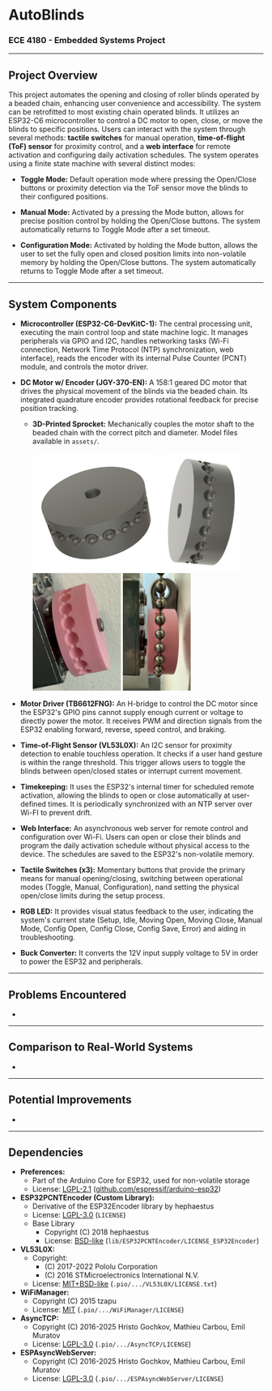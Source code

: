 # AutoBlinds
### ECE 4180 - Embedded Systems Project

---

## Project Overview

This project automates the opening and closing of roller blinds operated by a beaded chain, enhancing user convenience
and accessibility. The system can be retrofitted to most existing chain operated blinds. It utilizes an ESP32-C6
microcontroller to control a DC motor to open, close, or move the blinds to specific positions. Users can interact with
the system through several methods: **tactile switches** for manual operation, **time-of-flight (ToF) sensor** for
proximity control, and a **web interface** for remote activation and configuring daily activation schedules. The system
operates using a finite state machine with several distinct modes:

* **Toggle Mode:** Default operation mode where pressing the Open/Close buttons or proximity detection via the ToF
sensor move the blinds to their configured positions.

* **Manual Mode:** Activated by a pressing the Mode button, allows for precise position control by holding the
Open/Close buttons. The system automatically returns to Toggle Mode after a set timeout.

* **Configuration Mode:** Activated by holding the Mode button, allows the user to set the fully open and closed
position limits into non-volatile memory by holding the Open/Close buttons. The system automatically returns to Toggle
Mode after a set timeout.

---

## System Components

* **Microcontroller (ESP32-C6-DevKitC-1):** The central processing unit, executing the main control loop and
state machine logic. It manages peripherals via GPIO and I2C, handles networking tasks (Wi-Fi connection, Network Time
Protocol (NTP) synchronization, web interface), reads the encoder with its internal Pulse Counter (PCNT) module, and
controls the motor driver.

* **DC Motor w/ Encoder (JGY-370-EN):** A 158:1 geared DC motor that drives the physical movement of the blinds via the
beaded chain. Its integrated quadrature encoder provides rotational feedback for precise position tracking.
    + **3D-Printed Sprocket:** Mechanically couples the motor shaft to the beaded chain with the correct pitch and
        diameter. Model files available in `assets/`.<br/><br/>
        <img src="assets/chain_sprocket-h.png" alt="Chain Sprocket - Horizontal" width="250"/>
        <img src="assets/chain_sprocket-v.png" alt="Chain Sprocket - Vertical" height="232"/>
        <img src="assets/chain_sprocket-p.jpg" alt="Chain Sprocket - 3D Printed" height="232"/>
        <img src="assets/chain_sprocket-a.jpg" alt="Chain Sprocket - Application" height="232"/>

* **Motor Driver (TB6612FNG):** An H-bridge to control the DC motor since the ESP32's GPIO pins cannot supply enough
current or voltage to directly power the motor. It receives PWM and direction signals from the ESP32 enabling forward,
reverse, speed control, and braking.

* **Time-of-Flight Sensor (VL53L0X):** An I2C sensor for proximity detection to enable touchless operation. It checks
if a user hand gesture is within the range threshold. This trigger allows users to toggle the blinds between
open/closed states or interrupt current movement.

* **Timekeeping:** It uses the ESP32's internal timer for scheduled remote activation, allowing the blinds to open or
close automatically at user-defined times. It is periodically synchronized with an NTP server over Wi-FI to prevent
drift.

* **Web Interface:** An asynchronous web server for remote control and configuration over Wi-Fi. Users can open or
close their blinds and program the daily activation schedule without physical access to the device. The schedules are
saved to the ESP32's non-volatile memory.

* **Tactile Switches (x3):** Momentary buttons that provide the primary means for manual opening/closing, switching
between operational modes (Toggle, Manual, Configuration), nand setting the physical open/close limits during the
setup process.

* **RGB LED:** It provides visual status feedback to the user, indicating the system's current state (Setup, Idle,
Moving Open, Moving Close, Manual Mode, Config Open, Config Close, Config Save, Error) and aiding in troubleshooting.

* **Buck Converter:** It converts the 12V input supply voltage to 5V in order to power the ESP32 and peripherals.

---

## Problems Encountered

*

---

## Comparison to Real-World Systems

*

---

## Potential Improvements

*

---

## Dependencies

* **Preferences:**
    * Part of the Arduino Core for ESP32, used for non-volatile storage
    * License: [LGPL-2.1](https://github.com/espressif/arduino-esp32/blob/master/LICENSE.md) ([github.com/espressif/arduino-esp32](https://github.com/espressif/arduino-esp32))
* **ESP32PCNTEncoder (Custom Library):**
    * Derivative of the ESP32Encoder library by hephaestus
    * License: [LGPL-3.0](LICENSE) (`LICENSE`)
    * Base Library
        * Copyright (C) 2018 hephaestus
        * License: [BSD-like](lib/ESP32PCNTEncoder/LICENSE_ESP32Encoder) (`lib/ESP32PCNTEncoder/LICENSE_ESP32Encoder`)
* **VL53L0X:**
    * Copyright:
        * (C) 2017-2022 Pololu Corporation
        * (C) 2016 STMicroelectronics International N.V.
    * License: [MIT+BSD-like](.pio/libdeps/esp32-c6-devkitc-1/VL53L0X/LICENSE.txt) (`.pio/.../VL53L0X/LICENSE.txt`)
* **WiFiManager:**
    * Copyright (C) 2015 tzapu
    * License: [MIT](.pio/libdeps/esp32-c6-devkitc-1/WiFiManager/LICENSE) (`.pio/.../WiFiManager/LICENSE`)
* **AsyncTCP:**
    * Copyright (C) 2016-2025 Hristo Gochkov, Mathieu Carbou, Emil Muratov
    * License: [LGPL-3.0](.pio/libdeps/esp32-c6-devkitc-1/AsyncTCP/LICENSE) (`.pio/.../AsyncTCP/LICENSE`)
* **ESPAsyncWebServer:**
    * Copyright (C) 2016-2025 Hristo Gochkov, Mathieu Carbou, Emil Muratov
    * License: [LGPL-3.0](.pio/libdeps/esp32-c6-devkitc-1/ESPAsyncWebServer/LICENSE) (`.pio/.../ESPAsyncWebServer/LICENSE`)
